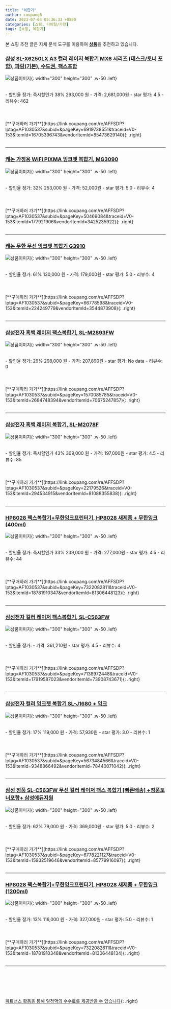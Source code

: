 ```yaml
---
title: "복합기"
author: coupang6
date: 2023-07-04 05:36:33 +0800
categories: [쇼핑, 디이털/가전]
tags: [쇼핑, 복합기]
---
```


본 쇼핑 추천 글은 자체 분석 도구를 이용하여 [**상품**](https://link.coupang.com/a/bao1ui)을 추천하고 있습니다.

### [삼성 SL-X6250LX A3 컬러 레이저 복합기 MX6 시리즈 (데스크/토너 포함), 파랑(기본), 수도권, 팩스포함](https://link.coupang.com/re/AFFSDP?lptag=AF1030537&subid=&pageKey=6919738551&traceid=V0-153&itemId=16705396743&vendorItemId=85473629140)

![상품이미지](https://thumbnail10.coupangcdn.com/thumbnails/remote/230x230ex/image/vendor_inventory/66b6/18791571815720ad958299dfa6b029f702aa946e2341109be75089bdc59d.jpg){: width="300" height="300" .w-50 .left}


<br>
- 할인율 정가: 즉시할인가 38%  293,000   원
- 가격: 2,681,000원
- star 평가: 4.5
- 리뷰수: 462
<br>
<br>
<br>
<br>
[**구매하러 가기**](https://link.coupang.com/re/AFFSDP?lptag=AF1030537&subid=&pageKey=6919738551&traceid=V0-153&itemId=16705396743&vendorItemId=85473629140){: .right}
<br>
<br>

---

### [캐논 가정용 WiFi PIXMA 잉크젯 복합기, MG3090](https://link.coupang.com/re/AFFSDP?lptag=AF1030537&subid=&pageKey=50469084&traceid=V0-153&itemId=177921906&vendorItemId=3425235922)

![상품이미지](https://thumbnail6.coupangcdn.com/thumbnails/remote/230x230ex/image/retail/images/3053711082739598-9c956a18-74bd-49d0-a470-a4139e0416a4.jpg){: width="300" height="300" .w-50 .left}


<br>
- 할인율 정가: 32%  253,000   원
- 가격: 52,000원
- star 평가: 5.0
- 리뷰수: 4
<br>
<br>
<br>
<br>
[**구매하러 가기**](https://link.coupang.com/re/AFFSDP?lptag=AF1030537&subid=&pageKey=50469084&traceid=V0-153&itemId=177921906&vendorItemId=3425235922){: .right}
<br>
<br>

---

### [캐논 무한 무선 잉크젯 복합기 G3910](https://link.coupang.com/re/AFFSDP?lptag=AF1030537&subid=&pageKey=66778598&traceid=V0-153&itemId=224249779&vendorItemId=3544873908)

![상품이미지](https://thumbnail6.coupangcdn.com/thumbnails/remote/230x230ex/image/retail/images/19083902683945-86f79c50-57d2-4898-97fe-8092afc2d46e.jpg){: width="300" height="300" .w-50 .left}


<br>
- 할인율 정가: 61%  130,000   원
- 가격: 179,000원
- star 평가: 5.0
- 리뷰수: 4
<br>
<br>
<br>
<br>
[**구매하러 가기**](https://link.coupang.com/re/AFFSDP?lptag=AF1030537&subid=&pageKey=66778598&traceid=V0-153&itemId=224249779&vendorItemId=3544873908){: .right}
<br>
<br>

---

### [삼성전자 흑백 레이저 팩스복합기, SL-M2893FW](https://link.coupang.com/re/AFFSDP?lptag=AF1030537&subid=&pageKey=1570085785&traceid=V0-153&itemId=2684748394&vendorItemId=70675247857)

![상품이미지](https://thumbnail8.coupangcdn.com/thumbnails/remote/230x230ex/image/retail/images/2020/05/12/10/1/3c6559ad-f7f4-463f-a453-e994c8b931ee.jpg){: width="300" height="300" .w-50 .left}


<br>
- 할인율 정가: 29%  298,000   원
- 가격: 207,890원
- star 평가: No data
- 리뷰수: 0
<br>
<br>
<br>
<br>
[**구매하러 가기**](https://link.coupang.com/re/AFFSDP?lptag=AF1030537&subid=&pageKey=1570085785&traceid=V0-153&itemId=2684748394&vendorItemId=70675247857){: .right}
<br>
<br>

---

### [삼성전자 흑백 레이저 복합기, SL-M2078F](https://link.coupang.com/re/AFFSDP?lptag=AF1030537&subid=&pageKey=22179526&traceid=V0-153&itemId=294534915&vendorItemId=81088355838)

![상품이미지](https://thumbnail10.coupangcdn.com/thumbnails/remote/230x230ex/image/vendor_inventory/8c47/40782938637111c5de5ae4efcd04dcd0f10fa59ab62badd4c79f4f41bf81.jpg){: width="300" height="300" .w-50 .left}


<br>
- 할인율 정가: 즉시할인가 43%  309,000   원
- 가격: 197,000원
- star 평가: 4.5
- 리뷰수: 85
<br>
<br>
<br>
<br>
[**구매하러 가기**](https://link.coupang.com/re/AFFSDP?lptag=AF1030537&subid=&pageKey=22179526&traceid=V0-153&itemId=294534915&vendorItemId=81088355838){: .right}
<br>
<br>

---

### [HP8028 팩스복합기+무한잉크프린터기, HP8028 새제품 + 무한잉크(400ml)](https://link.coupang.com/re/AFFSDP?lptag=AF1030537&subid=&pageKey=7322082811&traceid=V0-153&itemId=18781910347&vendorItemId=81306448123)

![상품이미지](https://thumbnail6.coupangcdn.com/thumbnails/remote/230x230ex/image/vendor_inventory/1c28/0a8101f136332991e8f537e0c6a8437c56f60101a8b9a19c4a72a7e18e80.jpg){: width="300" height="300" .w-50 .left}


<br>
- 할인율 정가: 즉시할인가 33%  239,000   원
- 가격: 277,000원
- star 평가: 4.5
- 리뷰수: 44
<br>
<br>
<br>
<br>
[**구매하러 가기**](https://link.coupang.com/re/AFFSDP?lptag=AF1030537&subid=&pageKey=7322082811&traceid=V0-153&itemId=18781910347&vendorItemId=81306448123){: .right}
<br>
<br>

---

### [삼성전자 컬러 레이저 팩스복합기, SL-C563FW](https://link.coupang.com/re/AFFSDP?lptag=AF1030537&subid=&pageKey=7138972448&traceid=V0-153&itemId=17919587023&vendorItemId=73908743671)

![상품이미지](https://thumbnail8.coupangcdn.com/thumbnails/remote/230x230ex/image/vendor_inventory/b6cc/8a79320c619a0fe3b3587df65dde8f8601e814824dd5c43d5ba0c7def783.jpg){: width="300" height="300" .w-50 .left}


<br>
- 할인율 정가: 
- 가격: 361,210원
- star 평가: 4.5
- 리뷰수: 4
<br>
<br>
<br>
<br>
[**구매하러 가기**](https://link.coupang.com/re/AFFSDP?lptag=AF1030537&subid=&pageKey=7138972448&traceid=V0-153&itemId=17919587023&vendorItemId=73908743671){: .right}
<br>
<br>

---

### [삼성전자 컬러 잉크젯 복합기 SL-J1680 + 잉크](https://link.coupang.com/re/AFFSDP?lptag=AF1030537&subid=&pageKey=5673484566&traceid=V0-153&itemId=9348866492&vendorItemId=78440071042)

![상품이미지](https://thumbnail7.coupangcdn.com/thumbnails/remote/230x230ex/image/vendor_inventory/e68f/055ce708482a019b94d8c0a4c4688a193a772cd7d0fcfe9097aaac555904.jpg){: width="300" height="300" .w-50 .left}


<br>
- 할인율 정가: 17%  119,000   원
- 가격: 57,930원
- star 평가: 3.0
- 리뷰수: 1
<br>
<br>
<br>
<br>
[**구매하러 가기**](https://link.coupang.com/re/AFFSDP?lptag=AF1030537&subid=&pageKey=5673484566&traceid=V0-153&itemId=9348866492&vendorItemId=78440071042){: .right}
<br>
<br>

---

### [삼성 정품 SL-C563FW 무선 컬러 레이저 팩스 복합기 [빠른배송] +정품토너포함+ 삼성에듀지원](https://link.coupang.com/re/AFFSDP?lptag=AF1030537&subid=&pageKey=6778221127&traceid=V0-153&itemId=15932519646&vendorItemId=85779916097)

![상품이미지](https://thumbnail7.coupangcdn.com/thumbnails/remote/230x230ex/image/vendor_inventory/683a/4dd8d4d28b0fc362c2f23f72a81f2d8084e2c0d6977661be6dc8950c917f.jpg){: width="300" height="300" .w-50 .left}


<br>
- 할인율 정가: 62%  79,000   원
- 가격: 369,000원
- star 평가: 5.0
- 리뷰수: 2
<br>
<br>
<br>
<br>
[**구매하러 가기**](https://link.coupang.com/re/AFFSDP?lptag=AF1030537&subid=&pageKey=6778221127&traceid=V0-153&itemId=15932519646&vendorItemId=85779916097){: .right}
<br>
<br>

---

### [HP8028 팩스복합기+무한잉크프린터기, HP8028 새제품 + 무한잉크(1200ml)](https://link.coupang.com/re/AFFSDP?lptag=AF1030537&subid=&pageKey=7322082811&traceid=V0-153&itemId=18781910348&vendorItemId=81306448134)

![상품이미지](https://thumbnail6.coupangcdn.com/thumbnails/remote/230x230ex/image/vendor_inventory/1c28/0a8101f136332991e8f537e0c6a8437c56f60101a8b9a19c4a72a7e18e80.jpg){: width="300" height="300" .w-50 .left}


<br>
- 할인율 정가: 13%  116,000   원
- 가격: 327,000원
- star 평가: 5.0
- 리뷰수: 1
<br>
<br>
<br>
<br>
[**구매하러 가기**](https://link.coupang.com/re/AFFSDP?lptag=AF1030537&subid=&pageKey=7322082811&traceid=V0-153&itemId=18781910348&vendorItemId=81306448134){: .right}
<br>
<br>

---
<br><br><br><br><br> [파트너스 활동을 통해 일정액의 수수료를 제공받을 수 있습니다](https://link.coupang.com/a/bao1ui){: .right}